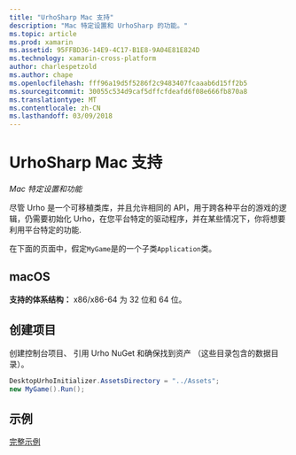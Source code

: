 ```yaml
---
title: "UrhoSharp Mac 支持"
description: "Mac 特定设置和 UrhoSharp 的功能。"
ms.topic: article
ms.prod: xamarin
ms.assetid: 95FFBD36-14E9-4C17-B1E8-9A04E81E824D
ms.technology: xamarin-cross-platform
author: charlespetzold
ms.author: chape
ms.openlocfilehash: fff96a19d5f5286f2c9483407fcaaab6d15ff2b5
ms.sourcegitcommit: 30055c534d9caf5dffcfdeafd6f08e666fb870a8
ms.translationtype: MT
ms.contentlocale: zh-CN
ms.lasthandoff: 03/09/2018
---
```

# <a name="urhosharp-mac-support"></a>UrhoSharp Mac 支持

_Mac 特定设置和功能_

尽管 Urho 是一个可移植类库，并且允许相同的 API，用于跨各种平台的游戏的逻辑，仍需要初始化 Urho，在您平台特定的驱动程序，并在某些情况下，你将想要利用平台特定的功能.

在下面的页面中，假定`MyGame`是的一个子类`Application`类。

## <a name="macos"></a>macOS

**支持的体系结构：** x86/x86-64 为 32 位和 64 位。

## <a name="creating-a-project"></a>创建项目

创建控制台项目、 引用 Urho NuGet 和确保找到资产 （这些目录包含的数据目录）。

```csharp
DesktopUrhoInitializer.AssetsDirectory = "../Assets";
new MyGame().Run();
```

## <a name="example"></a>示例

[完整示例](https://github.com/xamarin/urho-samples/tree/master/FeatureSamples/Cocoa)


